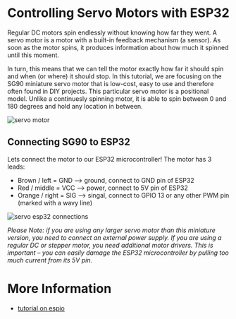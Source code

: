 # Controlling Servo Motors with ESP32

Regular DC motors spin endlessly without knowing how far they went. A servo motor is a motor with a built-in feedback mechanism (a sensor). As soon as the motor spins, it produces information about how much it spinned until this moment. 

In turn, this means that we can tell the motor exactly how far it should spin and when (or where) it should stop. In this tutorial, we are focusing on the SG90 miniature servo motor that is low-cost, easy to use and therefore often found in DIY projects. This particular servo motor is a positional model. Unlike a continuesly spinning motor, it is able to spin between 0 and 180 degrees and hold any location in between.

![servo motor](https://www.brainpad.com/wp-content/uploads/2021/07/servos-1.gif)

## Connecting SG90 to ESP32

Lets connect the motor to our ESP32 microcontroller! The motor has 3 leads:
- Brown / left = GND --> ground, connect to GND pin of ESP32
- Red / middle = VCC --> power, connect to 5V pin of ESP32 
- Orange / right = SIG --> singal, connect to GPIO 13 or any other PWM pin (marked with a wavy line)

![servo esp32 connections](https://esp32io.com/images/tutorial/esp32-servo-motor-wiring-diagram.jpg)

*Please Note: if you are using any larger servo motor than this miniature version, you need to connect an external power supply. If you are using a regular DC or stepper motor, you need additional motor drivers. This is important – you can easily damage the ESP32 microcontroller by pulling too much current from its 5V pin.*

# More Information

- [tutorial on espio](https://esp32io.com/tutorials/esp32-servo-motor)
